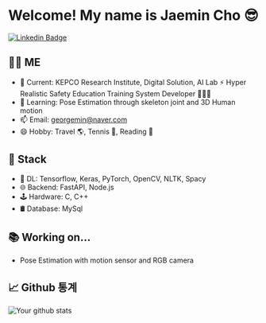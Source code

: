 # Welcome! My name is Jaemin Cho 😎

[![Linkedin Badge](https://img.shields.io/badge/-LinkedIn-blue?style=flat-square&logo=Linkedin&logoColor=white&link=https://www.linkedin.com/in/aemin-cho-213432255/)](https://www.linkedin.com/in/aemin-cho-213432255/)

## 🧑‍💻 ME

- 🏢 Current: KEPCO Research Institute, Digital Solution, AI Lab ⚡️ Hyper Realistic Safety Education Training System Developer 🤖🦾🦿
- 🌱 Learning: Pose Estimation through skeleton joint and 3D Human motion
- 📫 Email: georgemin@naver.com
- 😄 Hobby: Travel 🌎, Tennis 🎾, Reading 📖

## 💼 Stack

- 🐍 DL: Tensorflow, Keras, PyTorch, OpenCV, NLTK, Spacy
- 🌐 Backend: FastAPI, Node.js
- 🕹️ Hardware: C, C++
- 🛢 Database: MySql


## 📚 Working on...

- Pose Estimation with motion sensor and RGB camera

## 📈 Github 통계

![Your github stats](https://github-readme-stats.vercel.app/api?username=yourusername&show_icons=true)



